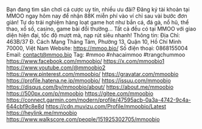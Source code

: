 Bạn đang tìm sân chơi cá cược uy tín, nhiều ưu đãi? Đăng ký tài khoản tại MMOO ngay hôm nay để nhận 88K miễn phí vào ví chỉ sau vài bước đơn giản! Tự do trải nghiệm hàng loạt game hot như bắn cá, đá gà, nổ hũ, thể thao, xổ số, casino, game bài đổi thưởng… Tất cả đều có tại MMOO với giao diện hiện đại, tốc độ mượt mà, nạp rút siêu nhanh!
Thông tin:
Địa Chỉ: 463B/37 Đ. Cách Mạng Tháng Tám, Phường 13, Quận 10, Hồ Chí Minh 70000, Việt Nam
Website:  https://mmoo.bio/
Số điện thoại: 0868155004
Email: contact@mmoo.bio
Tag: #mmoo #nhacaimmoo #trangchummoo
https://www.facebook.com/mmoobio/
https://x.com/mmoobio1
https://www.youtube.com/@mmoobio2
https://www.pinterest.com/mmoobio/
https://gravatar.com/mmoobio
https://profile.hatena.ne.jp/mmoobio/
https://issuu.com/mmoobio
https://disqus.com/by/mmoobio/about/
https://about.me/mmoobio
https://500px.com/p/mmoobio
https://gitee.com/mmoobio
https://connect.garmin.com/modern/profile/47595acb-0a3a-4742-9c4a-644cbf9c8e8d
https://cdn.muvizu.com/Profile/mmoobio/Latest
https://heylink.me/mmoobio
https://www.walkscore.com/people/151925302705/mmoobio
